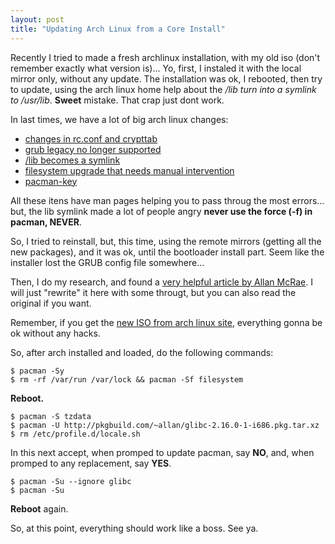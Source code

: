 ```yaml
---
layout: post
title: "Updating Arch Linux from a Core Install"
---
```


Recently I tried to made a fresh archlinux installation, with my old iso (don't remember exactly what version is)...
Yo, first, I instaled it with the local mirror only, without any update.
The installation was ok, I rebooted, then try to update, using the arch linux home help about the */lib turn into a symlink to /usr/lib*. **Sweet** mistake. That crap just dont work.

In last times, we have a lot of big arch linux changes:

* [changes in rc.conf and crypttab](http://www.archlinux.org/news/changes-to-rcconf-and-crypttab/)
* [grub legacy no longer supported](http://www.archlinux.org/news/grub-legacy-no-longer-supported/)
* [/lib becomes a symlink](http://www.archlinux.org/news/the-lib-directory-becomes-a-symlink/)
* [filesystem upgrade that needs manual intervention](http://www.archlinux.org/news/filesystem-upgrade-manual-intervention-required-1/)
* [pacman-key](http://www.archlinux.org/news/having-pacman-verify-packages/)

All these itens have man pages helping you to pass throug the most errors... but, the lib symlink made a lot of people angry **never use the force (-f) in pacman, NEVER**.

So, I tried to reinstall, but, this time, using the remote mirrors (getting all the new packages), and it was ok, until the bootloader install part. Seem like the installer lost the GRUB config file somewhere...

Then, I do my research, and found a [very helpful article by Allan McRae](http://allanmcrae.com/2012/07/updating-arch-linux-from-a-core-install/). I will just "rewrite" it here with some througt, but you can also read the original if you want.

Remember, if you get the [new ISO from arch linux site](http://www.archlinux.org/download/), everything gonna be ok without any hacks.

So, after arch installed and loaded, do the following commands:

	$ pacman -Sy
	$ rm -rf /var/run /var/lock && pacman -Sf filesystem

**Reboot.**

	$ pacman -S tzdata
	$ pacman -U http://pkgbuild.com/~allan/glibc-2.16.0-1-i686.pkg.tar.xz
	$ rm /etc/profile.d/locale.sh

In this next accept, when promped to update pacman, say **NO**, and, when promped to any replacement, say **YES**.

	$ pacman -Su --ignore glibc
	$ pacman -Su

**Reboot** again.

So, at this point, everything should work like a boss.
See ya.
